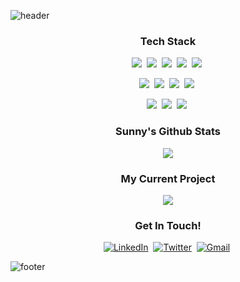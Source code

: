 ![header](https://capsule-render.vercel.app/api?type=waving&height=300&color=gradient&customColorList=24&text=sunny%20lee&desc=another%20developer%20with%20a%20coffee%20problem&fontAlign=36&fontAlignY=39&descAlignY=51&descAlign=61)

<!--
<h3 align="center">Hi There!</h3>
<p align="center">👋 Hi, I’m Sunny, an undergraduate (20학번) at Seoul National University studying Computer Science and Biological Sciences. Courses I have taken include Data Structures, Database, Logic Design, and Computer Programming (Java, C++, Python). You can find the work that I submitted as part of my coursework in my repository.  
</p>
--->

<h3 align="center">Tech Stack</h3>
<div align="center">
  <!-- Primary Languages -->
  <img src="https://img.shields.io/badge/JavaScript-ffb13b?style=flat-square&logo=javascript&logoColor=white"/>&nbsp; 
  <img src="https://img.shields.io/badge/Python-3766AB?style=flat-square&logo=Python&logoColor=white"/>&nbsp; 
  <img src="https://img.shields.io/badge/Java-007396?style=flat-square&logo=openjdk&logoColor=white"/>&nbsp;
  <img src="https://img.shields.io/badge/Swift-FA7343?style=flat-square&logo=Swift&logoColor=white"/>&nbsp; 
  <img src="https://img.shields.io/badge/SQL-4479A1?style=flat-square&logo=MySQL&logoColor=white"/>&nbsp;

  <br>

  <!-- Web Technologies -->
  <img src="https://img.shields.io/badge/HTML5-E34F26?style=flat-square&logo=html5&logoColor=white"/>&nbsp; 
  <img src="https://img.shields.io/badge/CSS3-1572B6?style=flat-square&logo=css3&logoColor=white"/>&nbsp;
  <img src="https://img.shields.io/badge/Vue.js-4FC08D?style=flat-square&logo=vue.js&logoColor=white"/>&nbsp; 
  <img src="https://img.shields.io/badge/Electron-47848F?style=flat-square&logo=electron&logoColor=white"/>&nbsp;
  
  <!-- Design Tools -->
  <img src="https://img.shields.io/badge/Figma-F24E1E?style=flat-square&logo=figma&logoColor=white"/>&nbsp; 
  <img src="https://img.shields.io/badge/Photoshop-31A8FF?style=flat-square&logo=adobe-photoshop&logoColor=white"/>&nbsp; 
  <img src="https://img.shields.io/badge/Blender-F5792A?style=flat-square&logo=blender&logoColor=white"/>&nbsp;
  
</div>

<div align="center">
<h3>Sunny's Github Stats</h3>
<a href="https://github.com/snjlee58/github-readme-stats"><img align="center" src="https://github-readme-stats.vercel.app/api?username=snjlee58&theme=swift&custom_title=Sunny%27s%20GitHub%20Stats&hide_title=true&show_icons=true&rank_icon=github&include_all_commits=true&hide=stars"/></a>

<h3>My Current Project</h3>
<a href="https://github.com/steineggerlab/metabuli-app"><img align="center" src="https://github-readme-stats.vercel.app/api/pin/?username=steineggerlab&repo=metabuli-app&theme=swift&show_owner=true"/></a>
</div>

<h3 align="center">Get In Touch!</h3>
<div align="center">
  <a href="https://www.linkedin.com/in/sunjae-sunny-lee/" target="_blank"><img src="https://img.shields.io/badge/LinkedIn-0A66C2?style=flat-square&logo=linkedin&logoColor=white" alt="LinkedIn"/></a>&nbsp;
  <a href="https://x.com/haysunny_hi" target="_blank"><img src="https://img.shields.io/badge/X-1DA1F2?style=flat-square&logo=x&logoColor=white" alt="Twitter"/></a>&nbsp;
  <a href="mailto:snjlee58@gmail.com"><img src="https://img.shields.io/badge/Gmail-D14836?style=flat-square&logo=gmail&logoColor=white" alt="Gmail"/></a>&nbsp;
</div>


![footer](https://capsule-render.vercel.app/api?type=waving&height=150&color=gradient&customColorList=24&section=footer&reversal=true&textBg=false&fontSize=16&fontAlignY=80&animation=fadeIn&desc=@snjlee58&fontAlign=92&descSize=15&descAlign=92&descAlignY=82)
<!---
snjlee58/snjlee58 is a ✨ special ✨ repository because its `README.md` (this file) appears on your GitHub profile.
You can click the Preview link to take a look at your changes.
--->
